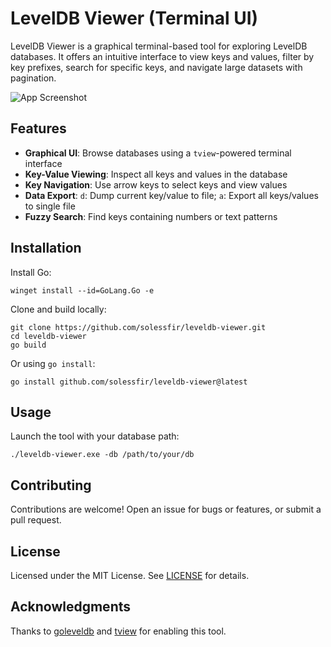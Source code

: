 # LevelDB Viewer (Terminal UI)

LevelDB Viewer is a graphical terminal-based tool for exploring LevelDB databases. It offers an intuitive interface to view keys and values, filter by key prefixes, search for specific keys, and navigate large datasets with pagination.

![App Screenshot](https://i.imgur.com/CrcmXuB.png)

## Features

- **Graphical UI**: Browse databases using a `tview`-powered terminal interface
- **Key-Value Viewing**: Inspect all keys and values in the database
- **Key Navigation**: Use arrow keys to select keys and view values
- **Data Export**: `d`: Dump current key/value to file; `a`: Export all keys/values to single file
- **Fuzzy Search**: Find keys containing numbers or text patterns

## Installation

Install Go:
```
winget install --id=GoLang.Go -e
```
Clone and build locally:
```
git clone https://github.com/solessfir/leveldb-viewer.git
cd leveldb-viewer
go build
```

Or using `go install`:

```
go install github.com/solessfir/leveldb-viewer@latest
```

## Usage

Launch the tool with your database path:

```
./leveldb-viewer.exe -db /path/to/your/db
```

## Contributing

Contributions are welcome! Open an issue for bugs or features, or submit a pull request.

## License

Licensed under the MIT License. See [LICENSE](LICENSE) for details.

## Acknowledgments

Thanks to [goleveldb](https://github.com/syndtr/goleveldb) and [tview](https://github.com/rivo/tview) for enabling this tool.
